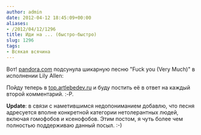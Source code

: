 ```yaml
---
author: admin
date: 2012-04-12 18:45:09+00:00
aliases:
- /2012/04/12/1296
title: Иди на ... (быстро-быстро)
slug: 1296
tags:
- Всякая всячина
---
```


Вот! [pandora.com](http://pandora.com) подсунула шикарную песню "Fuck you (Very Much)" в исполнении Lily Allen:

Пойду теперь в [top.artlebedev.ru](http://top.artlebedev.ru) и буду постить её в ответ на каждый второй комментарий. :-P.

**Update**: в связи с наметившимся недопониманием добавлю, что песня адресуется вполне конкретной категории нетолерантных людей, включая гомофобов и ксенофобов. Этим постом, я чуть более чем полностью поддерживаю данный посыл. :-)
